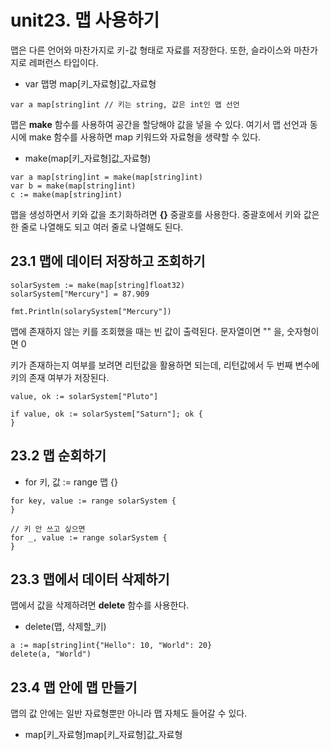 
unit23. 맵 사용하기
==
  
  
맵은 다른 언어와 마찬가지로 키-값 형태로 자료를 저장한다. 또한, 슬라이스와 마찬가지로 레퍼런스 타입이다.
  
+ var 맵명 map[키_자료형]값_자료형
  
<pre><code>var a map[string]int // 키는 string, 값은 int인 맵 선언
</code></pre>
  
맵은 __make__ 함수를 사용하여 공간을 할당해야 값을 넣을 수 있다. 여기서 맵 선언과 동시에 make 함수를 사용하면 map 키워드와 자료형을 생략할 수 있다.
  
+ make(map[키_자료형]값_자료형)
  
<pre><code>var a map[string]int = make(map[string]int)
var b = make(map[string]int)
c := make(map[string]int)
</code></pre>
  
맵을 생성하면서 키와 값을 초기화하려면 __{}__ 중괄호를 사용한다. 중괄호에서 키와 값은 한 줄로 나열해도 되고 여러 줄로 나열해도 된다.
  
23.1 맵에 데이터 저장하고 조회하기
--
<pre><code>solarSystem := make(map[string]float32)
solarSystem["Mercury"] = 87.909

fmt.Println(solarySystem["Mercury"])
</code></pre>
  
맵에 존재하지 않는 키를 조회했을 때는 빈 값이 출력된다. 문자열이면 "" 을, 숫자형이면 0
  
키가 존재하는지 여부를 보려면 리턴값을 활용하면 되는데, 리턴값에서 두 번째 변수에 키의 존재 여부가 저장된다.
  
<pre><code>value, ok := solarSystem["Pluto"]

if value, ok := solarSystem["Saturn"]; ok {
}
</code></pre>
  
23.2 맵 순회하기
--
+ for 키, 값 := range 맵 {}

<pre><code>for key, value := range solarSystem {
}

// 키 안 쓰고 싶으면
for _, value := range solarSystem {
}
</code></pre>
  
23.3 맵에서 데이터 삭제하기
--
맵에서 값을 삭제하려면 __delete__ 함수를 사용한다.
  
+ delete(맵, 삭제할_키)
  
<pre><code>a := map[string]int{"Hello": 10, "World": 20}
delete(a, "World")
</code></pre>
  
23.4 맵 안에 맵 만들기
--
맵의 값 안에는 일반 자료형뿐만 아니라 맵 자체도 들어갈 수 있다.
  
+ map[키_자료형]map[키_자료형]값_자료형
  